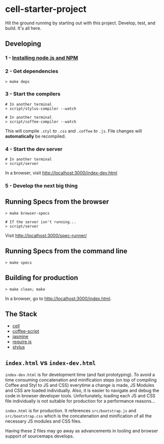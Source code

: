 cell-starter-project
====================

Hit the ground running by starting out with this project.
Develop, test, and build. It's all here.


Developing
----------

### 1 - [Installing node.js and NPM](http://nodejs.org/#download)

### 2 - Get dependencies

    > make deps

### 3 - Start the compilers

    # In another terminal
    > script/stylus-compiler --watch

    # In another terminal
    > script/coffee-compiler --watch

This will compile `.styl` *to* `.css` and `.coffee` *to* `.js`.
File changes will **automatically** be recompiled.

### 4 - Start the dev server

    # In another terminal
    > script/server

In a browser, visit [http://localhost:3000/index-dev.html](http://localhost:3000/index-dev.html)

### 5 - Develop the next big thing


Running Specs from the browser
------------------------------

    > make browser-specs

    # If the server isn't running...
    > script/server

Visit [http://localhost:3000/spec-runner/](http://localhost:3000/spec-runner/)


Running Specs from the command line
-----------------------------------

    > make specs


Building for production
-----------------------

    > make clean; make

In a browser, go to [http://localhost:3000/index.html](http://localhost:3000/index.html).


The Stack
---------

- [cell](https://github.com/peterwmwong/cell)
- [coffee-script](http://coffeescript.org/)
- [jasmine](https://jasmine.github.io/)
- [require.js](http://requirejs.org/)
- [stylus](http://learnboost.github.io/stylus/)


`index.html` vs `index-dev.html`
--------------------------------

`index-dev.html` is for development time (and fast prototyping).  To avoid a time consuming concatenation and minification steps (on top of compiling Coffee and Styl to JS and CSS) everytime a change is made, JS Modules and CSS are loaded individually.  Also, it is easier to navigate and debug the code in browser developer tools.  Unfortunately, loading each JS and CSS file individually is not suitable for production for a performance reasons...

`index.html` is for production.  It references `src/bootstrap.js` and `src/bootstrap.css` which is the concatenation and minification of all the necessary JS modules and CSS files.

Having these 2 files may go away as advancements in tooling and browser support of sourcemaps develops.
